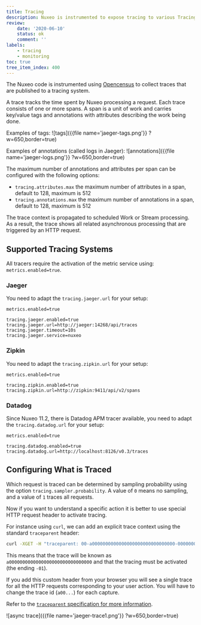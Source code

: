 ```yaml
---
title: Tracing
description: Nuxeo is instrumented to expose tracing to various Tracing systems.
review:
    date: '2020-06-10'
    status: ok
    comment: ''
labels:
    - tracing
    - monitoring
toc: true
tree_item_index: 400
---
```


The Nuxeo code is instrumented using [Opencensus](https://opencensus.io) to collect traces
that are published to a tracing system.

A trace tracks the time spent by Nuxeo processing a request. Each trace consists of one or more spans.
A span is a unit of work and carries key/value tags and annotations with attributes describing the work being done.

Examples of tags:
![tags]({{file name='jaeger-tags.png'}} ?w=650,border=true)

Examples of annotations (called logs in Jaeger):
![annotations]({{file name='jaeger-logs.png'}} ?w=650,border=true)

The maximum number of annotations and attributes per span can be configured with the following options:
- `tracing.attributes.max` the maximum number of attributes in a span, default to 128, maximum is 512
- `tracing.annotations.max` the maximum number of annotations in a span, default to 128, maximum is 512

The trace context is propagated to scheduled Work or Stream processing.
As a result, the trace shows all related asynchronous processing that are triggered by an HTTP request.

## Supported Tracing Systems

All tracers require the activation of the metric service using:
`metrics.enabled=true`.

### Jaeger

You need to adapt the `tracing.jaeger.url` for your setup:
```
metrics.enabled=true

tracing.jaeger.enabled=true
tracing.jaeger.url=http://jaeger:14268/api/traces
tracing.jaeger.timeout=10s
tracing.jaeger.service=nuxeo
```

### Zipkin

You need to adapt the `tracing.zipkin.url` for your setup:
```
metrics.enabled=true

tracing.zipkin.enabled=true
tracing.zipkin.url=http://zipkin:9411/api/v2/spans
```

### Datadog

Since Nuxeo 11.2, there is Datadog APM tracer available, you need to adapt the `tracing.datadog.url` for your setup:
```
metrics.enabled=true

tracing.datadog.enabled=true
tracing.datadog.url=http://localhost:8126/v0.3/traces
```

## Configuring What is Traced

Which request is traced can be determined by sampling probability using the option `tracing.sampler.probability`.
A value of `0` means no sampling, and a value of `1` traces all requests.

Now if you want to understand a specific action it is better to use special HTTP request header to activate tracing.

For instance using `curl`, we can add an explicit trace context using the standard `traceparent` header:

```bash
curl -XGET -H "traceparent: 00-a0000000000000000000000000000000-0000000000000001-01" "http://localhost:8080/nuxeo/site/api/v1/path/default-domain/workspaces" -u Administrator:Administrator
```

This means that the trace will be known as `a0000000000000000000000000000000` and that the tracing must be activated (the ending `-01`).

If you add this custom header from your browser you will see a single trace for all the HTTP requests corresponding to your user action.
You will have to change the trace id (`a00...`) for each capture.

Refer to the [`traceparent` specification for more information](https://github.com/w3c/trace-context/blob/master/spec/20-http_request_header_format.md).

![async trace]({{file name='jaeger-trace1.png'}} ?w=650,border=true)
